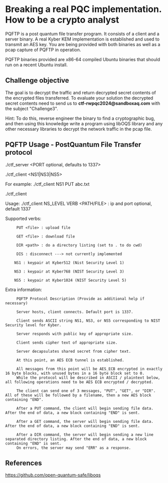 # Breaking a real PQC implementation. How to be a crypto analyst

PQFTP is a post quantum file transfer program. It consists of a client and a server binary. A real Kyber KEM implementation is established and used to transmit an AES key.
You are being provided with both binaries as well as a pcap capture of PQFTP in operation. 

PQFTP binaries provided are x86-64 compiled Ubuntu binaries that should run on a recent Ubuntu install.

## Challenge objective

The goal is to decrypt the traffic and return decrypted secret contents of the encrypted files transferred.
To evaluate your solution the decrypted secret contents need to send us to __ctf-rwpqc2024@sandboxaq.com__ with the subject "Challenge3".

Hint: To do this, reverse engineer the binary to find a cryptographic bug, and then using this knowledge write a program using libOQS library and any other necessary libraries to decrypt the network traffic in the pcap file.


## PQFTP Usage - PostQuantum File Transfer protocol

./ctf_server <PORT optional, defaults to 1337>

./ctf_client <NS1|NS3|NS5> <VERB> <IP optional> <PORT optional>

For example: ./ctf_client NS1 PUT abc.txt

./ctf_client 

Usage: ./ctf_client NS_LEVEL VERB <PATH/FILE> <IP> <PORT> : ip and port optional, default 1337

Supported verbs: 

         PUT <file> : upload file
         
         GET <file> : download file
         
         DIR <path> : do a directory listing (set to . to do cwd)
         
         DIS : disconnect ---> not currently implemented
        
        NS1 : keypair at Kyber512 (Nist Security Level 1)
        
        NS3 : keypair at Kyber768 (NIST Security Level 3)
        
        NS5 : keypair at Kyber1024 (NIST Security Level 5)


Extra information:

         PQFTP Protocol Description (Provide as additional help if necessary)

         Server hosts, client connects. Default port is 1337.

         Client sends ASCII string NS1, NS3, or NS5 corresponding to NIST Security level for Kyber.

         Server responds with public key of appropriate size.

         Client sends cipher text of appropriate size.

         Server decapsulates shared secret from cipher text.

         At this point, an AES ECB tunnel is established. 

         All messages from this point will be AES_ECB encrypted in exactly 16 byte blocks, with unused bytes in a 16 byte block set to 0. 
         While the protocol will be described in ASCII / plaintext below, all following operations need to be AES ECB encrypted / decrypted.

         The client can send one of 3 messages, "PUT", "GET", or "DIR". All of these will be followed by a filename, then a new AES block containing "END".

         After a PUT command, the client will begin sending file data. After the end of data, a new block containing "END" is sent.

         After a GET command, the server will begin sending file data. After the end of data, a new block containing "END" is sent.

         After a DIR command, the server will begin sending a new line separated directory listing. After the end of data, a new block containing "END" is sent.
         On errors, the server may send "ERR" as a response.

## References

https://github.com/open-quantum-safe/liboqs
